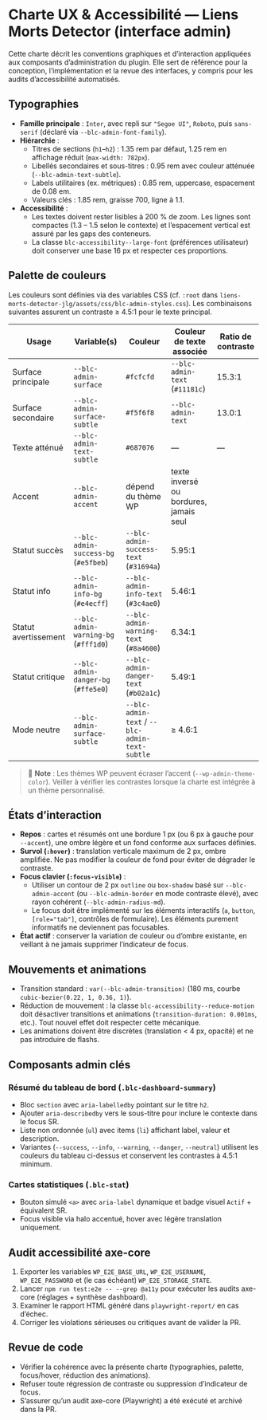 # Charte UX & Accessibilité — Liens Morts Detector (interface admin)

Cette charte décrit les conventions graphiques et d’interaction appliquées aux composants d’administration du plugin. Elle sert de référence pour la conception, l’implémentation et la revue des interfaces, y compris pour les audits d’accessibilité automatisés.

## Typographies

- **Famille principale** : `Inter`, avec repli sur `"Segoe UI"`, `Roboto`, puis `sans-serif` (déclaré via `--blc-admin-font-family`).
- **Hiérarchie** :
  - Titres de sections (`h1`–`h2`) : 1.35 rem par défaut, 1.25 rem en affichage réduit (`max-width: 782px`).
  - Libellés secondaires et sous-titres : 0.95 rem avec couleur atténuée (`--blc-admin-text-subtle`).
  - Labels utilitaires (ex. métriques) : 0.85 rem, uppercase, espacement de 0.08 em.
  - Valeurs clés : 1.85 rem, graisse 700, ligne à 1.1.
- **Accessibilité** :
  - Les textes doivent rester lisibles à 200 % de zoom. Les lignes sont compactes (1.3 – 1.5 selon le contexte) et l’espacement vertical est assuré par les gaps des conteneurs.
  - La classe `blc-accessibility--large-font` (préférences utilisateur) doit conserver une base 16 px et respecter ces proportions.

## Palette de couleurs

Les couleurs sont définies via des variables CSS (cf. `:root` dans `liens-morts-detector-jlg/assets/css/blc-admin-styles.css`). Les combinaisons suivantes assurent un contraste ≥ 4.5:1 pour le texte principal.

| Usage | Variable(s) | Couleur | Couleur de texte associée | Ratio de contraste |
| --- | --- | --- | --- | --- |
| Surface principale | `--blc-admin-surface` | `#fcfcfd` | `--blc-admin-text` (`#11181c`) | 15.3:1 |
| Surface secondaire | `--blc-admin-surface-subtle` | `#f5f6f8` | `--blc-admin-text` | 13.0:1 |
| Texte atténué | `--blc-admin-text-subtle` | `#687076` | — | — |
| Accent | `--blc-admin-accent` | dépend du thème WP | texte inversé ou bordures, jamais seul |
| Statut succès | `--blc-admin-success-bg` (`#e5fbeb`) | `--blc-admin-success-text` (`#31694a`) | 5.95:1 |
| Statut info | `--blc-admin-info-bg` (`#e4ecff`) | `--blc-admin-info-text` (`#3c4ae0`) | 5.46:1 |
| Statut avertissement | `--blc-admin-warning-bg` (`#fff1d0`) | `--blc-admin-warning-text` (`#8a4600`) | 6.34:1 |
| Statut critique | `--blc-admin-danger-bg` (`#ffe5e0`) | `--blc-admin-danger-text` (`#b02a1c`) | 5.49:1 |
| Mode neutre | `--blc-admin-surface-subtle` | `--blc-admin-text` / `--blc-admin-text-subtle` | ≥ 4.6:1 |

> 📝 **Note** : Les thèmes WP peuvent écraser l’accent (`--wp-admin-theme-color`). Veiller à vérifier les contrastes lorsque la charte est intégrée à un thème personnalisé.

## États d’interaction

- **Repos** : cartes et résumés ont une bordure 1 px (ou 6 px à gauche pour `--accent`), une ombre légère et un fond conforme aux surfaces définies.
- **Survol (`:hover`)** : translation verticale maximum de 2 px, ombre amplifiée. Ne pas modifier la couleur de fond pour éviter de dégrader le contraste.
- **Focus clavier (`:focus-visible`)** :
  - Utiliser un contour de 2 px `outline` ou `box-shadow` basé sur `--blc-admin-accent` (ou `--blc-admin-border` en mode contraste élevé), avec rayon cohérent (`--blc-admin-radius-md`).
  - Le focus doit être implémenté sur les éléments interactifs (`a`, `button`, `[role="tab"]`, contrôles de formulaire). Les éléments purement informatifs ne deviennent pas focusables.
- **État actif** : conserver la variation de couleur ou d’ombre existante, en veillant à ne jamais supprimer l’indicateur de focus.

## Mouvements et animations

- Transition standard : `var(--blc-admin-transition)` (180 ms, courbe `cubic-bezier(0.22, 1, 0.36, 1)`).
- Réduction de mouvement : la classe `blc-accessibility--reduce-motion` doit désactiver transitions et animations (`transition-duration: 0.001ms`, etc.). Tout nouvel effet doit respecter cette mécanique.
- Les animations doivent être discrètes (translation < 4 px, opacité) et ne pas introduire de flashs.

## Composants admin clés

### Résumé du tableau de bord (`.blc-dashboard-summary`)

- Bloc `section` avec `aria-labelledby` pointant sur le titre `h2`.
- Ajouter `aria-describedby` vers le sous-titre pour inclure le contexte dans le focus SR.
- Liste non ordonnée (`ul`) avec items (`li`) affichant label, valeur et description.
- Variantes (`--success`, `--info`, `--warning`, `--danger`, `--neutral`) utilisent les couleurs du tableau ci-dessus et conservent les contrastes à 4.5:1 minimum.

### Cartes statistiques (`.blc-stat`)

- Bouton simulé `<a>` avec `aria-label` dynamique et badge visuel `Actif` + équivalent SR.
- Focus visible via halo accentué, hover avec légère translation uniquement.

## Audit accessibilité axe-core

1. Exporter les variables `WP_E2E_BASE_URL`, `WP_E2E_USERNAME`, `WP_E2E_PASSWORD` et (le cas échéant) `WP_E2E_STORAGE_STATE`.
2. Lancer `npm run test:e2e -- --grep @a11y` pour exécuter les audits axe-core (réglages + synthèse dashboard).
3. Examiner le rapport HTML généré dans `playwright-report/` en cas d’échec.
4. Corriger les violations sérieuses ou critiques avant de valider la PR.

## Revue de code

- Vérifier la cohérence avec la présente charte (typographies, palette, focus/hover, réduction des animations).
- Refuser toute régression de contraste ou suppression d’indicateur de focus.
- S’assurer qu’un audit axe-core (Playwright) a été exécuté et archivé dans la PR.

